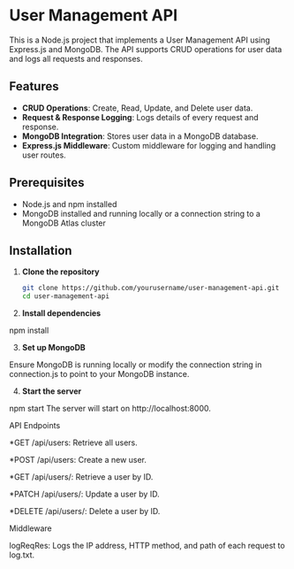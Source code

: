 # User Management API

This is a Node.js project that implements a User Management API using Express.js and MongoDB. The API supports CRUD operations for user data and logs all requests and responses.

## Features

- **CRUD Operations**: Create, Read, Update, and Delete user data.
- **Request & Response Logging**: Logs details of every request and response.
- **MongoDB Integration**: Stores user data in a MongoDB database.
- **Express.js Middleware**: Custom middleware for logging and handling user routes.

## Prerequisites

- Node.js and npm installed
- MongoDB installed and running locally or a connection string to a MongoDB Atlas cluster

## Installation

1. **Clone the repository**

   ```bash
   git clone https://github.com/yourusername/user-management-api.git
   cd user-management-api
   
2. **Install dependencies**

npm install  

3. **Set up MongoDB**

Ensure MongoDB is running locally or modify the connection string in connection.js to point to your MongoDB instance.  

4. **Start the server**

npm start
The server will start on http://localhost:8000.



API Endpoints

*GET /api/users: Retrieve all users.  

*POST /api/users: Create a new user.  

*GET /api/users/: Retrieve a user by ID.  

*PATCH /api/users/: Update a user by ID.  

*DELETE /api/users/: Delete a user by ID.  



Middleware

logReqRes: Logs the IP address, HTTP method, and path of each request to log.txt.
